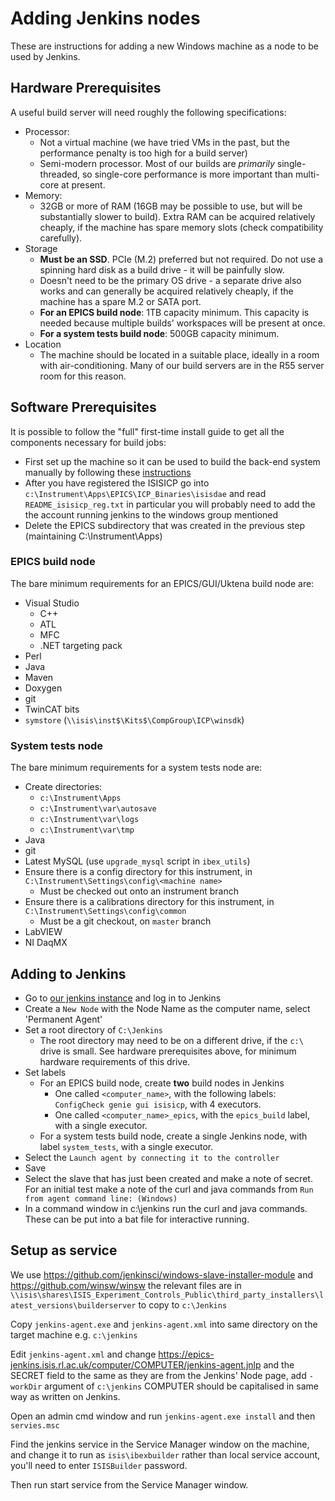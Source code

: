 # Adding Jenkins nodes

These are instructions for adding a new Windows machine as a node to be used by Jenkins.

## Hardware Prerequisites

A useful build server will need roughly the following specifications:
- Processor:
  - Not a virtual machine (we have tried VMs in the past, but the performance penalty is too high for a 
build server)
  - Semi-modern processor. Most of our builds are _primarily_ single-threaded, so single-core performance
is more important than multi-core at present.
- Memory:
  - 32GB or more of RAM (16GB may be possible to use, but will be substantially slower to build). Extra RAM 
can be acquired relatively cheaply, if the machine has spare memory slots (check compatibility carefully).
- Storage
  - **Must be an SSD**. PCIe (M.2) preferred but not required. Do not use a spinning hard disk as a build drive - it will be painfully slow.
  - Doesn't need to be the primary OS drive - a separate drive also works and can generally be acquired relatively cheaply, if the machine has a spare M.2 or SATA port.
  - **For an EPICS build node**: 1TB capacity minimum. This capacity is needed because multiple builds' workspaces will be present at once.
  - **For a system tests build node**: 500GB capacity minimum.
- Location
  - The machine should be located in a suitable place, ideally in a room with air-conditioning. Many of our
build servers are in the R55 server room for this reason.

## Software Prerequisites

It is possible to follow the "full" first-time install guide to get all the components necessary for build jobs:

* First set up the machine so it can be used to build the back-end system manually by following these [instructions](/overview/First-Time-Build)
* After you have registered the ISISICP go into `c:\Instrument\Apps\EPICS\ICP_Binaries\isisdae` and read `README_isisicp_reg.txt` in particular you will probably need to add the the account running jenkins to the windows group mentioned 
* Delete the EPICS subdirectory that was created in the previous step (maintaining C:\Instrument\Apps)

### EPICS build node

The bare minimum requirements for an EPICS/GUI/Uktena build node are:

- Visual Studio
  * C++
  * ATL
  * MFC
  * .NET targeting pack
- Perl
- Java
- Maven
- Doxygen
- git
- TwinCAT bits
- `symstore` (`\\isis\inst$\Kits$\CompGroup\ICP\winsdk`)

### System tests node

The bare minimum requirements for a system tests node are:

- Create directories:
  * `c:\Instrument\Apps`
  * `c:\Instrument\var\autosave`
  * `c:\Instrument\var\logs`
  * `c:\Instrument\var\tmp`
- Java
- git
- Latest MySQL (use `upgrade_mysql` script in `ibex_utils`)
- Ensure there is a config directory for this instrument, in `C:\Instrument\Settings\config\<machine name>`
  * Must be checked out onto an instrument branch
- Ensure there is a calibrations directory for this instrument, in `C:\Instrument\Settings\config\common`
  * Must be a git checkout, on `master` branch
- LabVIEW
- NI DaqMX

## Adding to Jenkins

* Go to [our jenkins instance](https://epics-jenkins.isis.rl.ac.uk/computer/) and log in to Jenkins
* Create a `New Node` with the Node Name as the computer name, select 'Permanent Agent'
* Set a root directory of `C:\Jenkins`
  * The root directory may need to be on a different drive, if the `c:\` drive is small. See hardware prerequisites
above, for minimum hardware requirements of this drive.
* Set labels
  - For an EPICS build node, create **two** build nodes in Jenkins
    * One called `<computer_name>`, with the following labels: `ConfigCheck genie gui isisicp`, with 4 executors.
    * One called `<computer_name>_epics`, with the `epics_build` label, with a single executor.
  * For a system tests build node, create a single Jenkins node, with label `system_tests`, with a single executor.
* Select the `Launch agent by connecting it to the controller`
* Save
* Select the slave that has just been created and make a note of secret. For an initial test make a note of the curl and java commands from `Run from agent command line: (Windows)`
* In a command window in c:\jenkins run the curl and java commands. These can be put into a bat file for interactive running.

## Setup as service

We use https://github.com/jenkinsci/windows-slave-installer-module and https://github.com/winsw/winsw the relevant files are in 
`\\isis\shares\ISIS_Experiment_Controls_Public\third_party_installers\latest_versions\builderserver` to copy to `c:\Jenkins`   

Copy `jenkins-agent.exe` and `jenkins-agent.xml` into same directory on the target machine e.g. `c:\jenkins`

Edit `jenkins-agent.xml` and change  https://epics-jenkins.isis.rl.ac.uk/computer/COMPUTER/jenkins-agent.jnlp and the SECRET field to the same as they are from the Jenkins' Node page, add `-workDir` argument of `c:\jenkins`
COMPUTER should be capitalised in same way as written on Jenkins.

Open an admin cmd window and run `jenkins-agent.exe install` and then `servies.msc`

Find the jenkins service in the Service Manager window on the machine, and change it to run as `isis\ibexbuilder` rather than local service account, you'll need to enter `ISISBuilder` password.

Then run start service from the Service Manager window.
